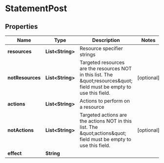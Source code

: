 

# StatementPost


## Properties

Name | Type | Description | Notes
------------ | ------------- | ------------- | -------------
**resources** | **List&lt;String&gt;** | Resource specifier strings | 
**notResources** | **List&lt;String&gt;** | Targeted resources are the resources NOT in this list. The \&quot;resources\&quot; field must be empty to use this field. |  [optional]
**actions** | **List&lt;String&gt;** | Actions to perform on a resource | 
**notActions** | **List&lt;String&gt;** | Targeted actions are the actions NOT in this list. The \&quot;actions\&quot; field must be empty to use this field. |  [optional]
**effect** | **String** |  | 




